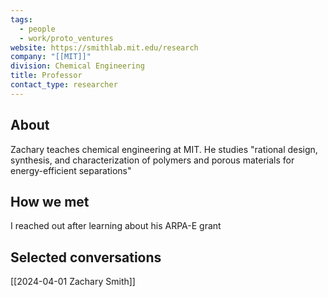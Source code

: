 ```yaml
---
tags:
  - people
  - work/proto_ventures
website: https://smithlab.mit.edu/research
company: "[[MIT]]"
division: Chemical Engineering
title: Professor
contact_type: researcher
---
```

## About
Zachary teaches chemical engineering at MIT. He studies "rational design, synthesis, and characterization of polymers and porous materials for energy-efficient separations"

## How we met
I reached out after learning about his ARPA-E grant

## Selected conversations
[[2024-04-01 Zachary Smith]]